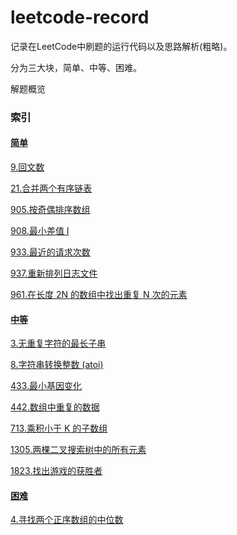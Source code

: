 # leetcode-record

记录在LeetCode中刷题的运行代码以及思路解析(粗略)。

分为三大块，简单、中等、困难。

解题概览

### 索引

#### [简单](https://github.com/Ijiran/leetcode-record/tree/main/src/main/java/top/pxyz/simple)

[9.回文数](https://github.com/Ijiran/leetcode-record/tree/main/src/main/java/top/pxyz/simple/s9)

[21.合并两个有序链表](https://github.com/Ijiran/leetcode-record/tree/main/src/main/java/top/pxyz/simple/s21)

[905.按奇偶排序数组](https://github.com/Ijiran/leetcode-record/tree/main/src/main/java/top/pxyz/simple/s905)

[908.最小差值 I](https://github.com/Ijiran/leetcode-record/tree/main/src/main/java/top/pxyz/simple/s908)

[933.最近的请求次数](https://github.com/Ijiran/leetcode-record/tree/main/src/main/java/top/pxyz/simple/s933)

[937.重新排列日志文件](https://github.com/Ijiran/leetcode-record/tree/main/src/main/java/top/pxyz/simple/s937)

[961.在长度 2N 的数组中找出重复 N 次的元素](https://github.com/Ijiran/leetcode-record/tree/main/src/main/java/top/pxyz/simple/s961)

#### [中等](https://github.com/Ijiran/leetcode-record/tree/main/src/main/java/top/pxyz/medium)

[3.无重复字符的最长子串](https://github.com/Ijiran/leetcode-record/tree/main/src/main/java/top/pxyz/medium/m3)

[8.字符串转换整数 (atoi)](https://github.com/Ijiran/leetcode-record/tree/main/src/main/java/top/pxyz/medium/m8)

[433.最小基因变化](https://github.com/Ijiran/leetcode-record/tree/main/src/main/java/top/pxyz/medium/m433)

[442.数组中重复的数据](https://github.com/Ijiran/leetcode-record/tree/main/src/main/java/top/pxyz/medium/m442)

[713.乘积小于 K 的子数组](https://github.com/Ijiran/leetcode-record/tree/main/src/main/java/top/pxyz/medium/m713)

[1305.两棵二叉搜索树中的所有元素](https://github.com/Ijiran/leetcode-record/tree/main/src/main/java/top/pxyz/medium/m1305)

[1823.找出游戏的获胜者](https://github.com/Ijiran/leetcode-record/tree/main/src/main/java/top/pxyz/medium/m1823)

#### [困难](https://github.com/Ijiran/leetcode-record/tree/main/src/main/java/top/pxyz/difficulty)

[4.寻找两个正序数组的中位数](https://github.com/Ijiran/leetcode-record/tree/main/src/main/java/top/pxyz/difficulty/d4)

